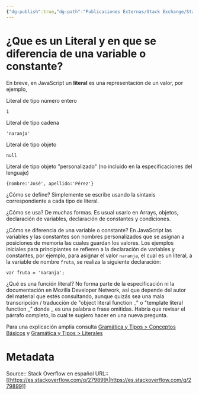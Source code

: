 ```yaml
---
{"dg-publish":true,"dg-path":"Publicaciones Externas/Stack Exchange/Stack Overflow en español/es.stackoverflow.com-279899.md","permalink":"/publicaciones-externas/stack-exchange/stack-overflow-en-espanol/es-stackoverflow-com-279899/","title":"¿Que es un Literal y en que se diferencia de una variable o constante?","hide":true,"noteIcon":"default","created":"2024-04-03T12:49:10.593-06:00","updated":"2024-04-05T16:43:55.613-06:00"}
---
```


# ¿Que es un Literal y en que se diferencia de una variable o constante?

En breve, en JavaScript un **literal** es una representación de un valor, por ejemplo,

Literal de tipo número entero

    1

Literal de tipo cadena

    'naranja'

Literal de tipo objeto

    null

Literal de tipo objeto "personalizado" (no incluido en la especificaciones del lenguaje)

    {nombre:'José', apellido:'Pérez'}

¿Cómo se define? Simplemente se escribe usando la sintaxis correspondiente a cada tipo de literal.

¿Cómo se usa? De muchas formas. Es usual usarlo en Arrays, objetos, declaración de variables, declaración de constantes y condiciones.  

¿Cómo se diferencia de una variable o constante?
En JavaScript las variables y las constantes son nombres personalizados que se asignan a posiciones de memoria las cuales guardan los valores. Los ejemplos iniciales para principiantes se refieren a la declaración de variables y constantes, por ejemplo, para asignar el valor `naranja`, el cual es un literal, a la variable de nombre `fruta`, se realiza la siguiente declaración:

    var fruta = 'naranja';

¿Qué es una función literal? No forma parte de la especificación ni la documentación en Mozilla Developer Network, así que depende del autor del material que estés consultando, aunque quizás sea una mala transcripción / traducción de "object literal function _" o "template literal function _" donde _ es una palabra o frase omitidas. Habría que revisar el párrafo completo, lo cual te sugiero hacer en una nueva pregunta.

Para una explicación amplia consulta [Gramática y Tipos > Conceptos Básicos](https://developer.mozilla.org/es/docs/Web/JavaScript/Guide/Grammar_and_Types#Conceptos_b%C3%A1sicos) y [Gramática y Tipos > Literales](https://developer.mozilla.org/es/docs/Web/JavaScript/Guide/Grammar_and_types#Literales)

# Metadata
Source:: Stack Overflow en español
URL:: [[https://es.stackoverflow.com/q/279899\|https://es.stackoverflow.com/q/279899]]

